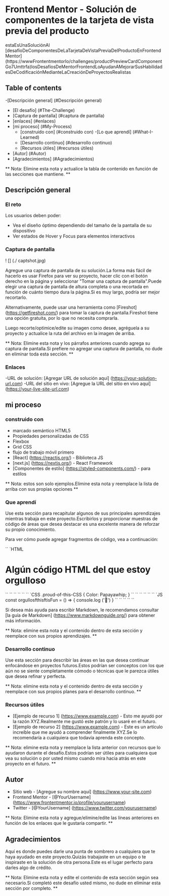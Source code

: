 # Frontend Mentor - Solución de componentes de la tarjeta de vista previa del producto

estaEsUnaSoluciónAl [desafíoDeComponentesDeLaTarjetaDeVistaPreviaDelProductoEnFrontendMentor] (https://wwwFrontentmentorIo/challenges/productPreviewCardComponentGo7Umttrfa)losDesafíosDeMentorFrontendLoAyudanAMejorarSusHabilidadesDeCodificaciónMedianteLaCreaciónDeProyectosRealistas
## Table of contents

-[Descripción general] (#Descripción general)
  - [El desafío] (#The-Challenge)
  - [Captura de pantalla] (#captura de pantalla)
  - [enlaces] (#enlaces)
- [mi proceso] (#My-Process)
  - [construido con] (#construido con)
  -[Lo que aprendí] (#What-I-Learned)
  - [Desarrollo continuo] (#desarrollo continuo)
  - [Recursos útiles] (#recursos útiles)
- [Autor] (#Autor)
- [Agradecimientos] (#Agradecimientos)

** Nota: Elimine esta nota y actualice la tabla de contenido en función de las secciones que mantiene. **

## Descripción general

### El reto

Los usuarios deben poder:

- Vea el diseño óptimo dependiendo del tamaño de la pantalla de su dispositivo
- Ver estados de Hover y Focus para elementos interactivos

### Captura de pantalla

! [] (./ captshot.jpg)

Agregue una captura de pantalla de su solución.La forma más fácil de hacerlo es usar Firefox para ver su proyecto, hacer clic con el botón derecho en la página y seleccionar "Tomar una captura de pantalla".Puede elegir una captura de pantalla de altura completa o una recortada en función de cuánto tiempo dura la página.Si es muy largo, podría ser mejor recortarlo.

Alternativamente, puede usar una herramienta como [Fireshot] (https://getfireshot.com/) para tomar la captura de pantalla.Fireshot tiene una opción gratuita, por lo que no necesita comprarla.

Luego recorte/optimice/edite su imagen como desee, agréguela a su proyecto y actualice la ruta del archivo en la imagen de arriba.

** Nota: Elimine esta nota y los párrafos anteriores cuando agrega su captura de pantalla.Si prefiere no agregar una captura de pantalla, no dude en eliminar toda esta sección. **

### Enlaces

-URL de solución: [Agregar URL de solución aquí] (https://your-solution-url.com)
-URL del sitio en vivo: [Agregue la URL del sitio en vivo aquí] (https://your-live-site-url.com)

## mi proceso

### construido con

- marcado semántico HTML5
- Propiedades personalizadas de CSS
- Flexbox
- Grid CSS
- flujo de trabajo móvil primero
- [React] (https://reactjs.org/) - Biblioteca JS
- [next.js] (https://nextjs.org/) - React Framework
- [Componentes de estilo] (https://styled-components.com/) - para estilos

** Nota: estos son solo ejemplos.Elimine esta nota y reemplace la lista de arriba con sus propias opciones **

### Que aprendí

Use esta sección para recapitular algunos de sus principales aprendizajes mientras trabaja en este proyecto.Escribirlos y proporcionar muestras de código de áreas que desea destacar es una excelente manera de reforzar su propio conocimiento.

Para ver cómo puede agregar fragmentos de código, vea a continuación:

`` `HTML
<h1> Algún código HTML del que estoy orgulloso </h1>
`` `` `` `` ``
`` `CSS
.proud-of-this-CSS {
  Color: Papayawhip;
}
`` `` `` `` ``
`` `JS
const orgullosfthisftisFun = () => {
  console.log ('🎉')
}
`` `` `` `` ``

Si desea más ayuda para escribir Markdown, le recomendamos consultar [la guía de Markdown] (https://www.markdownguide.org/) para obtener más información.

** Nota: elimine esta nota y el contenido dentro de esta sección y reemplace con sus propios aprendizajes. **

### Desarrollo continuo

Use esta sección para describir las áreas en las que desea continuar enfocándose en proyectos futuros.Estos podrían ser conceptos con los que aún no se siente completamente cómodo o técnicas que le parezca útiles que desea refinar y perfecta.

** Nota: elimine esta nota y el contenido dentro de esta sección y reemplace con sus propios planes para el desarrollo continuo. **

### Recursos útiles

- [Ejemplo de recurso 1] (https://www.example.com) - Esto me ayudó por la razón XYZ.Realmente me gustó este patrón y lo usaré en el futuro.
- [Ejemplo de recurso 2] (https://www.example.com) - Este es un artículo increíble que me ayudó a comprender finalmente XYZ.Se lo recomendaría a cualquiera que todavía aprenda este concepto.

** Nota: elimine esta nota y reemplace la lista anterior con recursos que lo ayudaron durante el desafío.Estos podrían ser útiles para cualquiera que vea su solución o por usted mismo cuando mira hacia atrás en este proyecto en el futuro. **

## Autor

- Sitio web - [Agregue su nombre aquí] (https://www.your-site.com)
- Frontend Mentor - [@YourUsername] (https://www.frontentmentor.io/profile/yourusername)
- Twitter - [@YourUsername] (https://www.twitter.com/yourusername)

** Nota: Elimine esta nota y agregue/elimine/edite las líneas anteriores en función de los enlaces que le gustaría compartir. **

## Agradecimientos

Aquí es donde puedes darle una punta de sombrero a cualquiera que te haya ayudado en este proyecto.Quizás trabajaste en un equipo o te inspiraste en la solución de otra persona.Este es el lugar perfecto para darles algo de crédito.

** Nota: Elimine esta nota y edite el contenido de esta sección según sea necesario.Si completó este desafío usted mismo, no dude en eliminar esta sección por completo. **